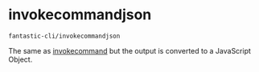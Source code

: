 # invokecommandjson

`fantastic-cli/invokecommandjson`

The same as [invokecommand](invokecommand.md) but the output is converted to a JavaScript Object.